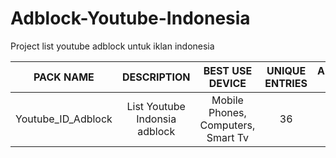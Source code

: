 # Adblock-Youtube-Indonesia

Project list youtube adblock untuk iklan indonesia  

PACK NAME | DESCRIPTION | BEST USE DEVICE | UNIQUE ENTRIES | ADBLOCK FILTER |
|:---------:|:-------:|:---------:|:--------------:|:--------------:|
Youtube_ID_Adblock | List Youtube Indonsia adblock | Mobile Phones, Computers, Smart Tv | 36 | [FILTER](https://github.com/hafidh7/Adblock-Youtube-Indonesia/blob/main/Youtube_ID_Adblock.txt) |
